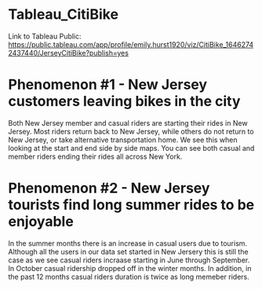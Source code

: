 # Tableau_CitiBike

Link to Tableau Public: https://public.tableau.com/app/profile/emily.hurst1920/viz/CitiBike_16462742437440/JerseyCitiBike?publish=yes

# Phenomenon #1 - New Jersey customers leaving bikes in the city
Both New Jersey member and casual riders are starting their rides in New Jersey. Most riders return back to New Jersey, while others do not return to New Jersey, or take alternative transportation home. We see this when looking at the start and end side by side maps. You can see both casual and member riders ending their rides all across New York.

# Phenomenon #2 - New Jersey tourists find long summer rides to be enjoyable
In the summer months there is an increase in casual users due to tourism.  Although all the users in our data set started in New Jersery this is still the case as we see casual riders incraase starting in June through September.  In October casual ridership dropped off in the winter months.  In addition, in the past 12 months casual riders duration is twice as long memeber riders.
